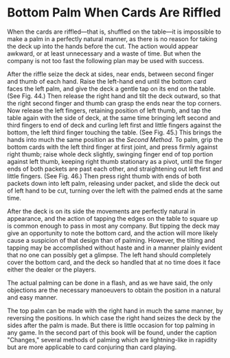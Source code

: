 # Bottom Palm When Cards Are Riffled

When the cards are riffled—that is, shuffled on the table—it is impossible to make a palm in a perfectly natural manner, as there is no reason for taking the deck up into the hands before the cut. The action would appear awkward, or at least unnecessary and a waste of time. But when the company is not too fast the following plan may be used with success.

After the riffle seize the deck at sides, near ends, between second finger and thumb of each hand. Raise the left-hand end until the bottom card faces the left palm, and give the deck a gentle tap on its end on the table. \(See Fig. 44.\) Then release the right hand and tilt the deck outward, so that the right second finger and thumb can grasp the ends near the top corners. Now release the left fingers, retaining position of left thumb, and tap the table again with the side of deck, at the same time bringing left second and third fingers to end of deck and curling left first and little fingers against the bottom, the left third finger touching the table. \(See Fig. 45.\) This brings the hands into much the same position as the _Second Method_. To palm, grip the bottom cards with the left third finger at first joint, and press firmly against right thumb; raise whole deck slightly, swinging finger end of top portion against left thumb, keeping right thumb stationary as a pivot, until the finger ends of both packets are past each other, and straightening out left first and little fingers. \(See Fig. 46.\) Then press right thumb with ends of both packets down into left palm, releasing under packet, and slide the deck out of left hand to be cut, turning over the left with the palmed ends at the same time.

After the deck is on its side the movements are perfectly natural in appearance, and the action of tapping the edges on the table to square up is common enough to pass in most any company. But tipping the deck may give an opportunity to note the bottom card, and the action will more likely cause a suspicion of that design than of palming. However, the tilting and tapping may be accomplished without haste and in a manner plainly evident that no one can possibly get a glimpse. The left hand should completely cover the bottom card, and the deck so handled that at no time does it face either the dealer or the players.

The actual palming can be done in a flash, and as we have said, the only objections are the necessary manoeuvers to obtain the position in a natural and easy manner.

The top palm can be made with the right hand in much the same manner, by reversing the positions. In which case the right hand seizes the deck by the sides after the palm is made. But there is little occasion for top palming in any game. In the second part of this book will be found, under the caption "Changes," several methods of palming which are lightning-like in rapidity but are more applicable to card conjuring than card playing.

